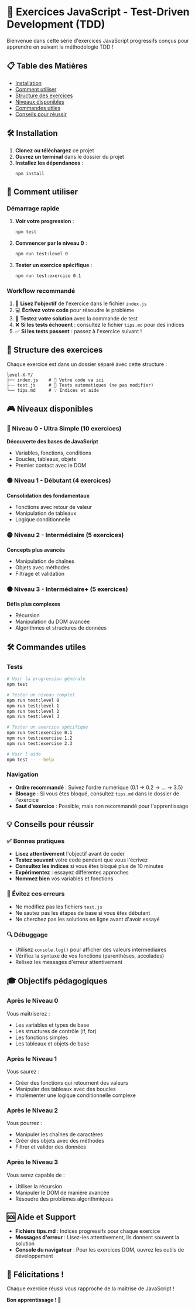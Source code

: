 # 🚀 Exercices JavaScript - Test-Driven Development (TDD)

Bienvenue dans cette série d'exercices JavaScript progressifs conçus pour apprendre en suivant la méthodologie TDD !

## 📋 Table des Matières

- [Installation](#installation)
- [Comment utiliser](#comment-utiliser)
- [Structure des exercices](#structure-des-exercices)
- [Niveaux disponibles](#niveaux-disponibles)
- [Commandes utiles](#commandes-utiles)
- [Conseils pour réussir](#conseils-pour-réussir)

## 🛠 Installation

1. **Clonez ou téléchargez** ce projet
2. **Ouvrez un terminal** dans le dossier du projet
3. **Installez les dépendances** :
   ```bash
   npm install
   ```

## 🎯 Comment utiliser

### Démarrage rapide

1. **Voir votre progression** :
   ```bash
   npm test
   ```

2. **Commencer par le niveau 0** :
   ```bash
   npm run test:level 0
   ```

3. **Tester un exercice spécifique** :
   ```bash
   npm run test:exercise 0.1
   ```

### Workflow recommandé

1. 📖 **Lisez l'objectif** de l'exercice dans le fichier `index.js`
2. 💻 **Écrivez votre code** pour résoudre le problème
3. 🧪 **Testez votre solution** avec la commande de test
4. ❌ **Si les tests échouent** : consultez le fichier `tips.md` pour des indices
5. ✅ **Si les tests passent** : passez à l'exercice suivant !

## 📁 Structure des exercices

Chaque exercice est dans un dossier séparé avec cette structure :

```
level-X-Y/
├── index.js    # 🎯 Votre code va ici
├── test.js     # 🧪 Tests automatiques (ne pas modifier)
└── tips.md     # 💡 Indices et aide
```

## 🎮 Niveaux disponibles

### 🔵 Niveau 0 - Ultra Simple (10 exercices)
**Découverte des bases de JavaScript**
- Variables, fonctions, conditions
- Boucles, tableaux, objets
- Premier contact avec le DOM

### 🟢 Niveau 1 - Débutant (4 exercices)
**Consolidation des fondamentaux**
- Fonctions avec retour de valeur
- Manipulation de tableaux
- Logique conditionnelle

### 🟡 Niveau 2 - Intermédiaire (5 exercices)
**Concepts plus avancés**
- Manipulation de chaînes
- Objets avec méthodes
- Filtrage et validation

### 🟠 Niveau 3 - Intermédiaire+ (5 exercices)
**Défis plus complexes**
- Récursion
- Manipulation du DOM avancée
- Algorithmes et structures de données

## 🛠 Commandes utiles

### Tests
```bash
# Voir la progression générale
npm test

# Tester un niveau complet
npm run test:level 0
npm run test:level 1
npm run test:level 2
npm run test:level 3

# Tester un exercice spécifique
npm run test:exercise 0.1
npm run test:exercise 1.2
npm run test:exercise 2.3

# Voir l'aide
npm test -- --help
```

### Navigation
- **Ordre recommandé** : Suivez l'ordre numérique (0.1 → 0.2 → ... → 3.5)
- **Blocage** : Si vous êtes bloqué, consultez `tips.md` dans le dossier de l'exercice
- **Saut d'exercice** : Possible, mais non recommandé pour l'apprentissage

## 💡 Conseils pour réussir

### ✅ Bonnes pratiques
- **Lisez attentivement** l'objectif avant de coder
- **Testez souvent** votre code pendant que vous l'écrivez
- **Consultez les indices** si vous êtes bloqué plus de 10 minutes
- **Expérimentez** : essayez différentes approches
- **Nommez bien** vos variables et fonctions

### 🚫 Évitez ces erreurs
- Ne modifiez pas les fichiers `test.js`
- Ne sautez pas les étapes de base si vous êtes débutant
- Ne cherchez pas les solutions en ligne avant d'avoir essayé

### 🔍 Débuggage
- Utilisez `console.log()` pour afficher des valeurs intermédiaires
- Vérifiez la syntaxe de vos fonctions (parenthèses, accolades)
- Relisez les messages d'erreur attentivement

## 🎓 Objectifs pédagogiques

### Après le Niveau 0
Vous maîtriserez :
- Les variables et types de base
- Les structures de contrôle (if, for)
- Les fonctions simples
- Les tableaux et objets de base

### Après le Niveau 1
Vous saurez :
- Créer des fonctions qui retournent des valeurs
- Manipuler des tableaux avec des boucles
- Implémenter une logique conditionnelle complexe

### Après le Niveau 2
Vous pourrez :
- Manipuler les chaînes de caractères
- Créer des objets avec des méthodes
- Filtrer et valider des données

### Après le Niveau 3
Vous serez capable de :
- Utiliser la récursion
- Manipuler le DOM de manière avancée
- Résoudre des problèmes algorithmiques

## 🆘 Aide et Support

- **Fichiers tips.md** : Indices progressifs pour chaque exercice
- **Messages d'erreur** : Lisez-les attentivement, ils donnent souvent la solution
- **Console du navigateur** : Pour les exercices DOM, ouvrez les outils de développement

## 🎉 Félicitations !

Chaque exercice réussi vous rapproche de la maîtrise de JavaScript ! 

**Bon apprentissage ! 🚀**
